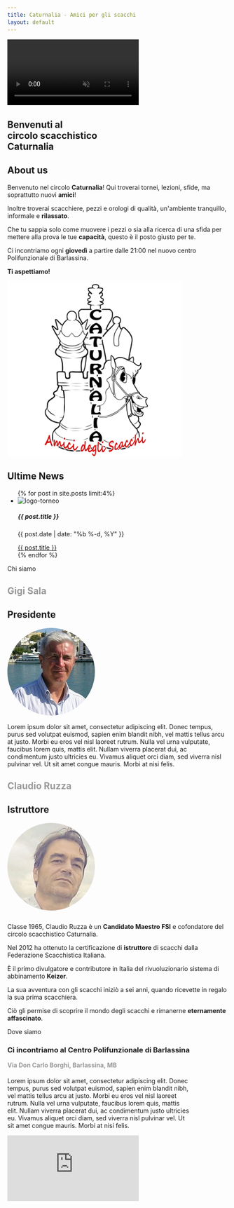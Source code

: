```yaml
---
title: Caturnalia - Amici per gli scacchi
layout: default
---
```

<!doctype html>
<section id="videoBG" class="header">
    <a class="btnTop"></a>
    <video playsinline autoplay muted loop>
         <source type="video/mp4" src="assets/img/Chess_Video_Background_hd.mp4"/>
         <source type="video/webm" src="assets/img/Chess_Video_Background_hd.webm" />
      </video>
    <h1 class="header-main-text" data-aos="fade-zoom-in" data-aos-easing="ease-in-back" data-aos-delay="100" data-aos-offset="0">
        Benvenuti al <br> circolo scacchistico <br> Caturnalia
    </h1>
</section>
<section id="about" class="about-section" data-aos="fade-left" data-aos-delay="150">
    <h1>About us</h1>
    <div class="about-div">
        <section id="about-description">
            <section class="about-p" data-aos="fade-left" data-aos-delay="150">
                <p>Benvenuto nel circolo <strong>Caturnalia</strong>! Qui troverai tornei, lezioni, sfide, ma soprattutto nuovi <strong>amici</strong>!</p>
                <p>Inoltre troverai scacchiere, pezzi e orologi di qualità, un'ambiente tranquillo, informale e <strong>rilassato</strong>.</p>
                <p>Che tu sappia solo come muovere i pezzi o sia alla ricerca di una sfida per mettere alla prova le tue <strong>capacità</strong>, questo è il posto giusto per te.</p>
                <p>Ci incontriamo ogni <strong>giovedì</strong> a partire dalle 21:00 nel nuovo centro Polifunzionale di Barlassina.</p>
                <p><strong>Ti aspettiamo!</strong></p>
            </section>
        </section>
        <section class="about-logo" data-aos="fade-right" data-aos-delay="150">
            <picture>
                <source srcset="assets/img/logo.webp" type="image/webp">
                <source srcset="assets/img/logo.png" type="image/png"> 
                <img src="assets/img/logo.png" alt="logo">
            </picture>
        </section>
    </div>
</section>
<section id="news" class="news-section">
    <div class="news-div">
        <h1 class="news-title" data-aos="zoom-in" data-aos-delay="150">Ultime News</h1>
        <ul class="news-ul" data-aos="fade-zoom-in" data-aos-delay="150">
            {% for post in site.posts limit:4%}
            <li class="card-li">
                <div class="card" style="width: 18rem;">
                    <picture>
                        <source srcset="assets/img/logoTORNEO.webp" type="image/webp">
                        <source srcset="assets/img/logoTORNEO.png" type="image/png"> 
                        <img class="card-img-top" src="assets/img/logoTORNEO.png" alt="logo-torneo">
                    </picture>               
                    <div class="card-body">
                        <h5 class="card-title">{{ post.title }}</h5>
                        <p class="card-text">{{ post.date | date: "%b %-d, %Y" }}</p>
                        <a href="{{ post.url }}" class="btn btn-primary">{{ post.title }}</a>
                    </div>
                </div>
            </li>
            {% endfor %}
        </ul>
    </div>
</section>
<section id="chisiamo" class="chisiamo-section">
    <div class="parallax-chisiamo">
        Chi siamo
    </div>
    <div class="chisiamo-div">
        <div class="chisiamo-card"  data-aos="fade-left"  data-aos-delay="150">
            <h1 style="color: #999999;">Gigi Sala</h1>
            <h1 style="">Presidente</h1>
            <picture>
                <source srcset="assets/img/gigi.webp" type="image/webp">
                <source srcset="assets/img/gigi.png" type="image/png"> 
                <img src="assets/img/gigi.jpg" style="border-radius: 50%;" alt="gigi-sala">
            </picture>     
            <p class="chisiamo-p">Lorem ipsum dolor sit amet, consectetur adipiscing elit. Donec tempus, purus sed volutpat euismod, sapien enim blandit nibh, vel mattis tellus arcu at justo. Morbi eu eros vel nisl laoreet rutrum. Nulla vel urna vulputate, faucibus lorem quis,
                mattis elit. Nullam viverra placerat dui, ac condimentum justo ultricies eu. Vivamus aliquet orci diam, sed viverra nisl pulvinar vel. Ut sit amet congue mauris. Morbi at nisi felis.</p>
        </div>
        <div class="chisiamo-card" data-aos="fade-right" data-aos-delay="150">
            <h1 style="color: #999999;">Claudio Ruzza</h1>
            <h1>Istruttore</h1>
            <picture>
                <source srcset="assets/img/claudio.webp" type="image/webp">
                <source srcset="assets/img/claudio.png" type="image/png"> 
                <img src="assets/img/claudio.jpg" style="border-radius: 50%;" alt="claudio-ruzza">
            </picture>
            <p class="chisiamo-p" style="margin-top: 5%">Classe 1965, Claudio Ruzza è un <strong>Candidato Maestro FSI</strong> e cofondatore del circolo scacchistico Caturnalia.</p>
            <p class="chisiamo-p">Nel 2012 ha ottenuto la certificazione di <strong>istruttore</strong> di scacchi dalla Federazione Scacchistica Italiana.</p>
            <p class="chisiamo-p">È il primo divulgatore e contributore in Italia del rivuoluzionario sistema di abbinamento <strong>Keizer</strong>.</p>
            <p class="chisiamo-p">La sua avventura con gli scacchi iniziò a sei anni, quando ricevette in regalo la sua prima scacchiera.</p>
            <p class="chisiamo-p">Ciò gli permise di scoprire il mondo degli scacchi e rimanerne <strong>eternamente affascinato</strong>.</p>
        </div>
    </div>
</section>
<section id="dovesiamo" class="dovesiamo-section">
    <div class="parallax-dovesiamo">
        Dove siamo
    </div>
    <div class="dovesiamo-div" data-aos="fade-zoom-in" data-aos-delay="150">
        <div style="margin-right: 3%;">
            <h3>Ci incontriamo al Centro Polifunzionale di Barlassina</h3>
            <h4 style="margin-top: 1%; color: #999999;">Via Don Carlo Borghi, Barlassina, MB</h4>
            <p style="max-width: 30em; margin-top: 3%;">Lorem ipsum dolor sit amet, consectetur adipiscing elit. Donec tempus, purus sed volutpat euismod, sapien enim blandit nibh, vel mattis tellus arcu at justo. Morbi eu eros vel nisl laoreet rutrum. Nulla vel urna vulputate, faucibus lorem quis,
                mattis elit. Nullam viverra placerat dui, ac condimentum justo ultricies eu. Vivamus aliquet orci diam, sed viverra nisl pulvinar vel. Ut sit amet congue mauris. Morbi at nisi felis.</p>
        </div>
        <iframe src="https://www.google.com/maps/embed?pb=!1m18!1m12!1m3!1d2788.5099092558194!2d9.13480791583685!3d45.66066292833301!2m3!1f0!2f0!3f0!3m2!1i1024!2i768!4f13.1!3m3!1m2!1s0x478697cf39b953ff%3A0x80f9e7902945a198!2sCaturnalia%20-%20Circolo%20Amici%20degli%20Scacchi!5e0!3m2!1sit!2sit!4v1590223054694!5m2!1sit!2sit"
            frameborder="0" style="border:0;" allowfullscreen="" aria-hidden="false" tabindex="0" class="map-iframe"></iframe>
    </div>
</section>
